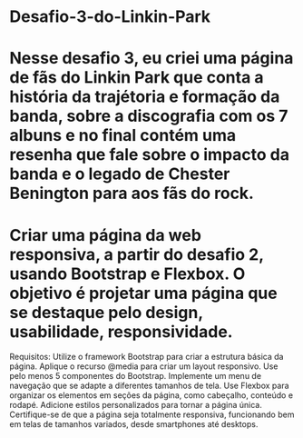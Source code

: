 # Desafio-3-do-Linkin-Park
# Nesse desafio 3, eu criei uma página de fãs do Linkin Park que conta a história da trajétoria e formação da banda, sobre a discografia com os 7 albuns e no final contém uma resenha que fale sobre o impacto da banda e o legado de Chester Benington para aos fãs do rock.
# Criar uma página da web responsiva, a partir do desafio 2, usando Bootstrap e Flexbox. O objetivo é projetar uma página que se destaque pelo design, usabilidade, responsividade.

Requisitos:
Utilize o framework Bootstrap para criar a estrutura básica da página.
Aplique o recurso @media para criar um layout responsivo.
Use pelo menos 5 componentes do Bootstrap.
Implemente um menu de navegação que se adapte a diferentes tamanhos de tela.
Use Flexbox para organizar os elementos em seções da página, como cabeçalho, conteúdo e rodapé.
Adicione estilos personalizados para tornar a página única.
Certifique-se de que a página seja totalmente responsiva, funcionando bem em telas de tamanhos variados, desde smartphones até desktops.
